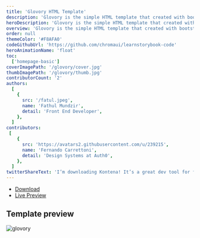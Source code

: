 ```yaml
---
title: 'Glovory HTML Template'
description: 'Glovory is the simple HTML template that created with bootstrap 4 and designed for various screen size.'
heroDescription: 'Glovory is the simple HTML template that created with bootstrap 4 and designed for various screen size. This template is simple and able to edit as you need in an easy way.'
overview: 'Glovory is the simple HTML template that created with bootstrap 4 and designed for various screen size. This template is simple and able to edit as you need in an easy way.'
order: null
themeColor: '#F8AFA0'
codeGithubUrl: 'https://github.com/chromaui/learnstorybook-code'
heroAnimationName: 'float'
toc:
  ['homepage-basic']
coverImagePath: '/glovory/cover.jpg'
thumbImagePath: '/glovory/thumb.jpg'
contributorCount: '2'
authors:
  [
    {
      src: '/fatul.jpeg',
      name: 'Fathul Mundzir',
      detail: 'Front End Developer',
    },
  ]
contributors:
 [  
    {
      src: 'https://avatars2.githubusercontent.com/u/239215',
      name: 'Fernando Carrettoni',
      detail: 'Design Systems at Auth0',
    },
  ]
twitterShareText: 'I’m downloading Kontena! It’s a great dev tool for front end template and components.'
---
```


<div class="btn-download">
  <ul class="listing-download">
    <li><a class="link-download paddle_button" data-theme="none" href="#!" data-product="614977">Download</a></li>
    <li><a class="link-demo" target="_blank" href="https://kontena.website/html/theme/glovory">Live Preview</a></li>
  </ul>
</div>

<h2>Template preview</h2>

![glovory](/glovory/glovory.png)
